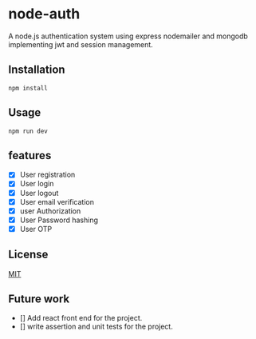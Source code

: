 # node-auth


A node.js authentication system using express nodemailer and mongodb implementing jwt and session management.

## Installation
```
npm install
```

## Usage
```
npm run dev
```
## features
- [x] User registration
- [x] User login
- [x] User logout
- [x] User email verification
- [x] user Authorization
- [x] User Password hashing
- [x] User OTP 
## License
[MIT](https://choosealicense.com/licenses/mit/)

## Future work

 - [] Add react front end for the project.
 - [] write assertion and unit tests for the project.
